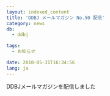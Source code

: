 ```yaml
---
layout: indexed_content
title: 'DDBJ メールマガジン No.50 配信'
category: news
db:
  - ddbj

tags:
  - お知らせ

date: 2010-05-31T16:34:56
lang: ja
---
```


DDBJメールマガジンを配信しました

